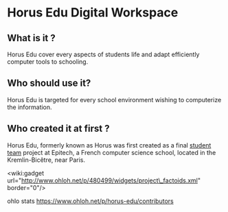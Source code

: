 # Horus Edu Digital Workspace #

## What is it ? ##
Horus Edu cover every aspects of students life and adapt efficiently computer tools to schooling.

## Who should use it? ##
Horus Edu is targeted for every school environment wishing to computerize the information.

## Who created it at first ? ##
Horus Edu, formerly known as Horus was first created as a final [student team](team.md) project at Epitech, a French computer science school, located in the Kremlin-Bicêtre, near Paris.



&lt;wiki:gadget url="http://www.ohloh.net/p/480499/widgets/project\_factoids.xml" border="0"/&gt;

ohlo stats https://www.ohloh.net/p/horus-edu/contributors